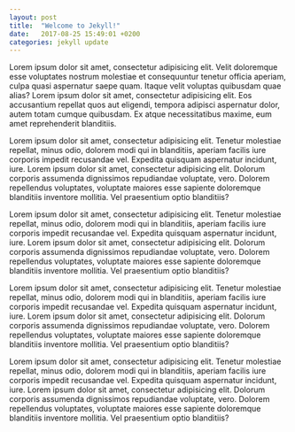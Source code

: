 ```yaml
---
layout: post
title:  "Welcome to Jekyll!"
date:   2017-08-25 15:49:01 +0200
categories: jekyll update
---
```



Lorem ipsum dolor sit amet, consectetur adipisicing elit. Velit doloremque esse voluptates nostrum molestiae et consequuntur tenetur officia aperiam, culpa quasi aspernatur saepe quam. Itaque velit voluptas quibusdam quae alias? Lorem ipsum dolor sit amet, consectetur adipisicing elit. Eos accusantium repellat quos aut eligendi, tempora adipisci aspernatur dolor, autem totam cumque quibusdam. Ex atque necessitatibus maxime, eum amet reprehenderit blanditiis.

Lorem ipsum dolor sit amet, consectetur adipisicing elit. Tenetur molestiae repellat, minus odio, dolorem modi qui in blanditiis, aperiam facilis iure corporis impedit recusandae vel. Expedita quisquam aspernatur incidunt, iure.
Lorem ipsum dolor sit amet, consectetur adipisicing elit. Dolorum corporis assumenda dignissimos repudiandae voluptate, vero. Dolorem repellendus voluptates, voluptate maiores esse sapiente doloremque blanditiis inventore mollitia. Vel praesentium optio blanditiis?

Lorem ipsum dolor sit amet, consectetur adipisicing elit. Tenetur molestiae repellat, minus odio, dolorem modi qui in blanditiis, aperiam facilis iure corporis impedit recusandae vel. Expedita quisquam aspernatur incidunt, iure.
Lorem ipsum dolor sit amet, consectetur adipisicing elit. Dolorum corporis assumenda dignissimos repudiandae voluptate, vero. Dolorem repellendus voluptates, voluptate maiores esse sapiente doloremque blanditiis inventore mollitia. Vel praesentium optio blanditiis?


Lorem ipsum dolor sit amet, consectetur adipisicing elit. Tenetur molestiae repellat, minus odio, dolorem modi qui in blanditiis, aperiam facilis iure corporis impedit recusandae vel. Expedita quisquam aspernatur incidunt, iure.
Lorem ipsum dolor sit amet, consectetur adipisicing elit. Dolorum corporis assumenda dignissimos repudiandae voluptate, vero. Dolorem repellendus voluptates, voluptate maiores esse sapiente doloremque blanditiis inventore mollitia. Vel praesentium optio blanditiis?

Lorem ipsum dolor sit amet, consectetur adipisicing elit. Tenetur molestiae repellat, minus odio, dolorem modi qui in blanditiis, aperiam facilis iure corporis impedit recusandae vel. Expedita quisquam aspernatur incidunt, iure.
Lorem ipsum dolor sit amet, consectetur adipisicing elit. Dolorum corporis assumenda dignissimos repudiandae voluptate, vero. Dolorem repellendus voluptates, voluptate maiores esse sapiente doloremque blanditiis inventore mollitia. Vel praesentium optio blanditiis?